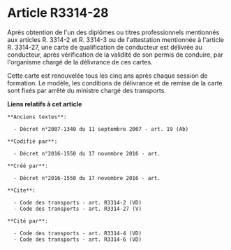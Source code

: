 # Article R3314-28

Après obtention de l'un des diplômes ou titres professionnels mentionnés aux articles R. 3314-2 et R. 3314-3 ou de
l'attestation mentionnée à l'article R. 3314-27, une carte de qualification de conducteur est délivrée au conducteur, après
vérification de la validité de son permis de conduire, par l'organisme chargé de la délivrance de ces cartes. 

Cette carte est renouvelée tous les cinq ans après chaque session de formation. Le modèle, les conditions de délivrance et de
remise de la carte sont fixés par arrêté du ministre chargé des transports.

**Liens relatifs à cet article**

	**Anciens textes**:

	  - Décret n°2007-1340 du 11 septembre 2007 - art. 19 (Ab)

	**Codifié par**:

	  - Décret n°2016-1550 du 17 novembre 2016 - art.

	**Créé par**:

	  - Décret n°2016-1550 du 17 novembre 2016 - art.

	**Cite**:

	  - Code des transports - art. R3314-2 (VD)
	  - Code des transports - art. R3314-27 (V)

	**Cité par**:

	  - Code des transports - art. R3314-4 (VD)
	  - Code des transports - art. R3314-6 (VD)
